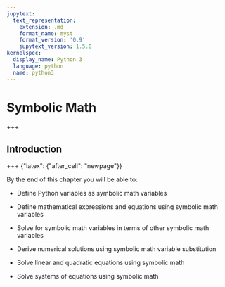 ```yaml
---
jupytext:
  text_representation:
    extension: .md
    format_name: myst
    format_version: '0.9'
    jupytext_version: 1.5.0
kernelspec:
  display_name: Python 3
  language: python
  name: python3
---
```


# Symbolic Math

+++

## Introduction

+++ {"latex": {"after_cell": "newpage"}}

By the end of this chapter you will be able to:

 * Define Python variables as symbolic math variables

 * Define mathematical expressions and equations using symbolic math variables

 * Solve for symbolic math variables in terms of other symbolic math variables

 * Derive numerical solutions using symbolic math variable substitution

 * Solve linear and quadratic equations using symbolic math

 * Solve systems of equations using symbolic math

```{code-cell} ipython3

```
